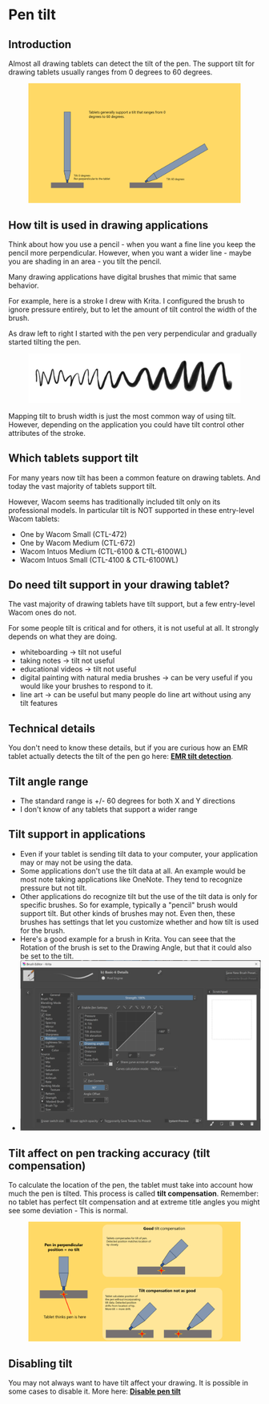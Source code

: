 # Pen tilt

## Introduction

Almost all drawing tablets can detect the tilt of the pen. The support tilt for drawing tablets usually ranges from 0 degrees to 60 degrees.

<figure><img src="../.gitbook/assets/Slide_20240506_184008 (1).png" alt="" width="563"><figcaption></figcaption></figure>

## How tilt is used in drawing applications

Think about how you use a pencil - when you want a fine line you keep the pencil more perpendicular. However, when you want a wider line - maybe you are shading in an area - you tilt the pencil.

Many drawing applications have digital brushes that mimic that same behavior.

For example, here is a stroke I drew with Krita. I configured the brush to ignore pressure entirely, but to let the amount of tilt control the width of the brush.

As draw left to right I started with the pen very perpendicular and gradually started tilting the pen.&#x20;

<figure><img src="../.gitbook/assets/tilt demo.png" alt=""><figcaption></figcaption></figure>

Mapping tilt to brush width is just the most common way of using tilt. However, depending on the application you could have tilt control other attributes of the stroke.

## Which tablets support tilt

For many years now tilt has been a common feature on drawing tablets. And today the vast majority of tablets support tilt.

However, Wacom seems has traditionally included tilt only on its professional models. In particular tilt is NOT supported in these entry-level Wacom tablets:&#x20;

* One by Wacom Small (CTL-472)
* One by Wacom Medium (CTL-672)
* Wacom Intuos Medium (CTL-6100 & CTL-6100WL)
* Wacom Intuos Small (CTL-4100 &  CTL-6100WL)

## Do need tilt support in your drawing tablet?

The vast majority of drawing tablets have tilt support, but a few entry-level Wacom ones do not.

For some people tilt is critical and for others, it is not useful at all. It strongly depends on what they are doing.

* whiteboarding -> tilt not  useful
* taking notes -> tilt not useful
* educational videos -> tilt not useful
* digital painting with natural media brushes -> can be very useful if you would like your brushes to respond to it.&#x20;
* line art -> can be useful but many people do line art without using any tilt features

## Technical details

You don't need to know these details, but if you are curious how an EMR tablet actually detects the tilt of the pen go here: [**EMR tilt detection**](../technology/emr/emr-tilt-detection.md).

## **Tilt angle range**

* The standard range is +/- 60 degrees for both X and Y directions
* I don't know of any tablets that support a wider range

## Tilt support in applications

* Even if your tablet is sending tilt data to your computer, your application may or may not be using the data.
* Some applications don't use the tilt data at all. An example would be most note taking applications like OneNote. They tend to recognize pressure but not tilt.
* Other applications do recognize tilt but the use of the tilt data is only for specific brushes. So for example, typically a "pencil" brush would support tilt. But other kinds of  brushes may not. Even then, these brushes has settings that let you customize whether and how tilt is used for the brush.
* Here's a good example for a brush in Krita. You can seee that the Rotation of the brush is set to the Drawing Angle, but that it could also be set to the tilt.
* ![](<../.gitbook/assets/image (88).png>)

## Tilt affect on pen tracking accuracy (tilt compensation)

To calculate the location of the pen, the tablet must take into account how much the pen is tilted. This process is called **tilt compensation**. Remember: no tablet has perfect tilt compensation and at extreme title angles you might see some deviation - This is normal.

<figure><img src="../.gitbook/assets/image (1) (1) (1) (1) (1) (1) (1) (1) (1) (1) (1) (1) (1) (1) (1) (1) (1) (1) (1) (1) (1) (1) (1) (1).png" alt=""><figcaption></figcaption></figure>

## Disabling tilt

You may not always want to have tilt affect your drawing. It is possible in some cases to disable it. More here: [**Disable pen tilt**](disable-pen-tilt.md)&#x20;


